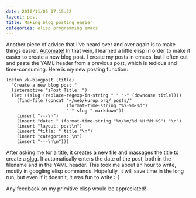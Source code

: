 ```yaml
---
date: 2010/11/05 07:15:32
layout: post
title: Making blog posting easier
categories: elisp programming emacs
---
```


Another piece of advice that I've heard over and over again is to make
things easier. [Automate!](http://sachachua.com/blog/2010/09/how-to-be-dispensable-and-why-you-should-document-and-automate-yourself-out-of-a-job/)
In that vein, I learned a little elisp in order to make it easier to
create a new blog post. I create my posts in emacs, but I often cut
and paste the YAML header from a previous post, which is tedious and
time-consuming. Here is my new posting function:

    (defun vk-blogpost (title)
      "Create a new blog post."
      (interactive "sPost Title: ")
      (let ((slug (replace-regexp-in-string " " "-" (downcase title))))
        (find-file (concat "~/web/kurup.org/_posts/"
                           (format-time-string "%Y-%m-%d")
                           "-" slug ".markdown"))
        (insert "---\n")
        (insert "date: " (format-time-string "%Y/%m/%d %H:%M:%S") "\n")
        (insert "layout: post\n")
        (insert "title: " title "\n")
        (insert "categories: \n")
        (insert "---\n\n")))

After asking me for a title, it creates a new file and massages the
title to create a
[slug](http://en.wikipedia.org/wiki/Slug_(web_publishing)). It
automatically enters the date of the post, both in the filename and
in the YAML header. This took me about an hour to write, mostly in
googling elisp commands. Hopefully, it will save time in the long run,
but even if it doesn't, it was fun to write :-)

Any feedback on my primitive elisp would be appreciated!
